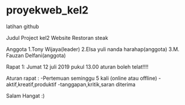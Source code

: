 # proyekweb_kel2
latihan github

Judul Project kel2
Website Restoran steak

Anggota 
1.Tony Wijaya(leader)
2.Elsa yuli nanda harahap(anggota)
3.M. Fauzan Delfani(anggota)

Rapat 1:
Jumat 12 juli 2019 pukul 13.00 
aturan boleh telat!!!!

Aturan rapat :
-Pertemuan seminggu 5 kali (online atau offline)
-aktif,kreatif,produktif
-tanggapan,kritik,saran diterima

Salam Hangat :)



